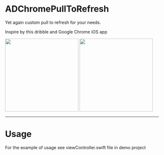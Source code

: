 # ADChromePullToRefresh
Yet again custom pull to refresh for your needs.

Inspire by this dribble and Google Chrome iOS app

<img src="https://d13yacurqjgara.cloudfront.net/users/21258/screenshots/2022862/attachments/357920/animation.gif" width="240" /> <img src="http://i.imgur.com/x5YexM7.gif" width="240" />

-----
Usage
=====

For the example of usage see viewController.swift file in demo project

```swift

```
